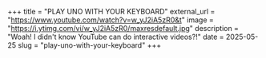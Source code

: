 +++
title = "PLAY UNO WITH YOUR KEYBOARD"
external_url = "https://www.youtube.com/watch?v=w_yJ2iA5zR0&t"
image = "https://i.ytimg.com/vi/w_yJ2iA5zR0/maxresdefault.jpg"
description = "Woah! I didn't know YouTube can do interactive videos?!"
date = 2025-05-25
slug = "play-uno-with-your-keyboard"
+++ 